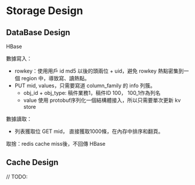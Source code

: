 # Storage Design

## DataBase Design
HBase

數據寫入： 
- rowkey：使用用戶 id md5 以後的頭兩位 + uid，避免 rowkey 熱點密集到一個 region 中，導致寫、讀熱點。
- PUT mid, values，只需要寫道 column_family 的 info 列簇。
    - obj_id + obj_type: 稿件業務1，稿件ID 100， 100_1作為列名
    - value 使用 protobuf序列化一個結構體接入，所以只需要單次更新 kv store

數據讀取：
- 列表獲取位 GET mid， 直接獲取1000條，在內存中排序和翻頁。

取捨：redis cache miss後，不回傳 HBase

## Cache Design

// TODO: